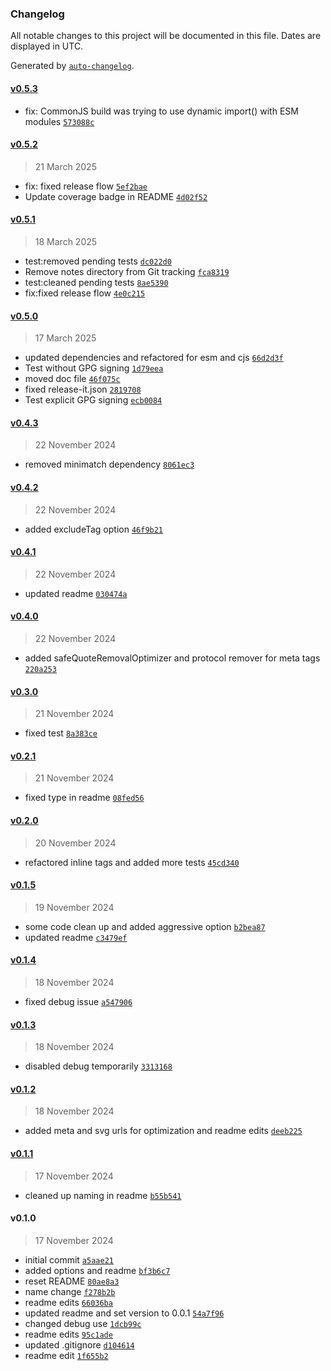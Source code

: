### Changelog

All notable changes to this project will be documented in this file. Dates are displayed in UTC.

Generated by [`auto-changelog`](https://github.com/CookPete/auto-changelog).

#### [v0.5.3](https://github.com/wernerglinka/metalsmith-optimize-html/compare/v0.5.2...v0.5.3)

- fix: CommonJS build was trying to use dynamic import() with ESM modules [`573088c`](https://github.com/wernerglinka/metalsmith-optimize-html/commit/573088c603139ad0b0352cac7c38e969fb633172)

#### [v0.5.2](https://github.com/wernerglinka/metalsmith-optimize-html/compare/v0.5.1...v0.5.2)

> 21 March 2025

- fix: fixed release flow [`5ef2bae`](https://github.com/wernerglinka/metalsmith-optimize-html/commit/5ef2bae8cdc295b3f2aae8e843abe941aed2e4af)
- Update coverage badge in README [`4d02f52`](https://github.com/wernerglinka/metalsmith-optimize-html/commit/4d02f528bf95afb42fddb14c53956ea63dfb5841)

#### [v0.5.1](https://github.com/wernerglinka/metalsmith-optimize-html/compare/v0.5.0...v0.5.1)

> 18 March 2025

- test:removed pending tests [`dc022d0`](https://github.com/wernerglinka/metalsmith-optimize-html/commit/dc022d0a392e06a4114c26b91ba50aa7e32301c1)
- Remove notes directory from Git tracking [`fca8319`](https://github.com/wernerglinka/metalsmith-optimize-html/commit/fca8319d1553c7c7606dfa548b5fc2420edd1f9b)
- test:cleaned pending tests [`8ae5390`](https://github.com/wernerglinka/metalsmith-optimize-html/commit/8ae539069914cbea021ecca7c1279e272b0eff2e)
- fix:fixed release flow [`4e0c215`](https://github.com/wernerglinka/metalsmith-optimize-html/commit/4e0c215f870960a3b045dbdf8a9675a50aa98865)

#### [v0.5.0](https://github.com/wernerglinka/metalsmith-optimize-html/compare/v0.4.3...v0.5.0)

> 17 March 2025

- updated dependencies and refactored for esm and cjs [`66d2d3f`](https://github.com/wernerglinka/metalsmith-optimize-html/commit/66d2d3fd4c0ac8c36875701ebfbb640e40cacf33)
- Test without GPG signing [`1d79eea`](https://github.com/wernerglinka/metalsmith-optimize-html/commit/1d79eea9ebcdb949b3b269116619248115cf0949)
- moved doc file [`46f075c`](https://github.com/wernerglinka/metalsmith-optimize-html/commit/46f075c00812efa57bbcbe1cfbeab2a0e0a5fed2)
- fixed release-it.json [`2819708`](https://github.com/wernerglinka/metalsmith-optimize-html/commit/28197083de6ff179a1b8f11e5b8b35698fb7bb3c)
- Test explicit GPG signing [`ecb0084`](https://github.com/wernerglinka/metalsmith-optimize-html/commit/ecb00848da0255b93e839477bf3a28009c8c4088)

#### [v0.4.3](https://github.com/wernerglinka/metalsmith-optimize-html/compare/v0.4.2...v0.4.3)

> 22 November 2024

- removed minimatch dependency [`8061ec3`](https://github.com/wernerglinka/metalsmith-optimize-html/commit/8061ec30acb8495ee14f7fd7ac29042fb540693b)

#### [v0.4.2](https://github.com/wernerglinka/metalsmith-optimize-html/compare/v0.4.1...v0.4.2)

> 22 November 2024

- added excludeTag option [`46f9b21`](https://github.com/wernerglinka/metalsmith-optimize-html/commit/46f9b2132f0533c868b366f5035eed6cbec9314e)

#### [v0.4.1](https://github.com/wernerglinka/metalsmith-optimize-html/compare/v0.4.0...v0.4.1)

> 22 November 2024

- updated readme [`030474a`](https://github.com/wernerglinka/metalsmith-optimize-html/commit/030474aae2bb007e0180d39c08ad0adaf0fe51f1)

#### [v0.4.0](https://github.com/wernerglinka/metalsmith-optimize-html/compare/v0.3.0...v0.4.0)

> 22 November 2024

- added safeQuoteRemovalOptimizer and protocol remover for meta tags [`220a253`](https://github.com/wernerglinka/metalsmith-optimize-html/commit/220a25337ac767efa4b2f1701bd1209b21a8f312)

#### [v0.3.0](https://github.com/wernerglinka/metalsmith-optimize-html/compare/v0.2.1...v0.3.0)

> 21 November 2024

- fixed test [`8a383ce`](https://github.com/wernerglinka/metalsmith-optimize-html/commit/8a383cecc90e9752e5922b8f81db2277ec59376a)

#### [v0.2.1](https://github.com/wernerglinka/metalsmith-optimize-html/compare/v0.2.0...v0.2.1)

> 21 November 2024

- fixed type in readme [`08fed56`](https://github.com/wernerglinka/metalsmith-optimize-html/commit/08fed5624dee4255d9a2d25689e7c8cae04e7c43)

#### [v0.2.0](https://github.com/wernerglinka/metalsmith-optimize-html/compare/v0.1.5...v0.2.0)

> 20 November 2024

- refactored inline tags and added more tests [`45cd340`](https://github.com/wernerglinka/metalsmith-optimize-html/commit/45cd3401b081bd4e61f54152ac6777c28518cadd)

#### [v0.1.5](https://github.com/wernerglinka/metalsmith-optimize-html/compare/v0.1.4...v0.1.5)

> 19 November 2024

- some code clean up and added aggressive option [`b2bea87`](https://github.com/wernerglinka/metalsmith-optimize-html/commit/b2bea870a9cc5f77c02314cbe259e8e152a0fd52)
- updated readme [`c3479ef`](https://github.com/wernerglinka/metalsmith-optimize-html/commit/c3479ef20ccb2d3856be442beebcd4016bd434ac)

#### [v0.1.4](https://github.com/wernerglinka/metalsmith-optimize-html/compare/v0.1.3...v0.1.4)

> 18 November 2024

- fixed debug issue [`a547906`](https://github.com/wernerglinka/metalsmith-optimize-html/commit/a5479063a3ceff64e4cb9c67e752d937b1336663)

#### [v0.1.3](https://github.com/wernerglinka/metalsmith-optimize-html/compare/v0.1.2...v0.1.3)

> 18 November 2024

- disabled debug temporarily [`3313168`](https://github.com/wernerglinka/metalsmith-optimize-html/commit/331316800de840ae09fcb2b63e5d37cf722e5959)

#### [v0.1.2](https://github.com/wernerglinka/metalsmith-optimize-html/compare/v0.1.1...v0.1.2)

> 18 November 2024

- added meta and svg urls for optimization and readme edits [`deeb225`](https://github.com/wernerglinka/metalsmith-optimize-html/commit/deeb225ac3febbf75674cfbc8cd7591fde44b049)

#### [v0.1.1](https://github.com/wernerglinka/metalsmith-optimize-html/compare/v0.1.0...v0.1.1)

> 17 November 2024

- cleaned up naming in readme [`b55b541`](https://github.com/wernerglinka/metalsmith-optimize-html/commit/b55b541151f19eae6f3c7e840ff407bc8afa3b31)

#### v0.1.0

> 17 November 2024

- initial commit [`a5aae21`](https://github.com/wernerglinka/metalsmith-optimize-html/commit/a5aae213113a41aeab5c2134ddcdfc0f5cbd3b07)
- added options and readme [`bf3b6c7`](https://github.com/wernerglinka/metalsmith-optimize-html/commit/bf3b6c771f66e039089b032066d6aaf93eba0f33)
- reset README [`80ae8a3`](https://github.com/wernerglinka/metalsmith-optimize-html/commit/80ae8a365f327a3d008d8030ea8d23e87a1530d2)
- name change [`f278b2b`](https://github.com/wernerglinka/metalsmith-optimize-html/commit/f278b2b0320ddaa75c94d8da6d721d960a3b0c82)
- readme edits [`66036ba`](https://github.com/wernerglinka/metalsmith-optimize-html/commit/66036ba0d8406bc4acc2d18d3c463e2676b09546)
- updated readme and set version to 0.0.1 [`54a7f96`](https://github.com/wernerglinka/metalsmith-optimize-html/commit/54a7f962e83ff5af7cc77c0a0a9ee858a5ec7000)
- changed debug use [`1dcb99c`](https://github.com/wernerglinka/metalsmith-optimize-html/commit/1dcb99c52ea22c6da9a559479a94e93e80222b6a)
- readme edits [`95c1ade`](https://github.com/wernerglinka/metalsmith-optimize-html/commit/95c1ade73d93c2fb5725620bc44825ddc57daaef)
- updated .gitignore [`d104614`](https://github.com/wernerglinka/metalsmith-optimize-html/commit/d104614e22aff8bd84c0fffaa0d858b85aa5aa5c)
- readme edit [`1f655b2`](https://github.com/wernerglinka/metalsmith-optimize-html/commit/1f655b230aeee1a8f8a766cee1e95644ac3794e2)

